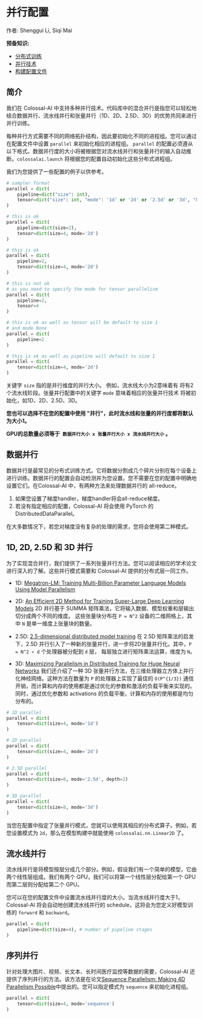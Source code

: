 # 并行配置

作者: Shenggui Li, Siqi Mai

**预备知识:**
- [分布式训练](../concepts/distributed_training.md)
- [并行技术](../concepts/paradigms_of_parallelism.md)
- [构建配置文件](./define_your_config.md)


## 简介

我们在 Colossal-AI 中支持多种并行技术。代码库中的混合并行是指您可以轻松地结合数据并行、流水线并行和张量并行（1D、2D、2.5D、3D）的优势共同来进行并行训练。

每种并行方式需要不同的网络拓扑结构，因此要初始化不同的进程组。您可以通过在配置文件中设置 `parallel` 来初始化相应的进程组。 `parallel` 的配置必须遵从以下格式。数据并行度的大小将被根据您对流水线并行和张量并行的输入自动推断。`colossalai.launch` 将根据您的配置自动初始化这些分布式进程组。

我们为您提供了一些配置的例子以供参考。

```python
# sampler format
parallel = dict(
    pipeline=dict("size": int),
    tensor=dict("size": int, "mode": '1d' or '2d' or '2.5d' or '3d', "kwargs": Any)
)

# this is ok
parallel = dict(
    pipeline=dict(size=2),
    tensor=dict(size=4, mode='2d')
)

# this is ok
parallel = dict(
    pipeline=2,
    tensor=dict(size=4, mode='2d')
)

# this is not ok
# as you need to specify the mode for tensor parallelism
parallel = dict(
    pipeline=2,
    tensor=4
)

# this is ok as well as tensor will be default to size 1
# and mode None
parallel = dict(
    pipeline=2
)

# this is ok as well as pipeline will default to size 1
parallel = dict(
    tensor=dict(size=4, mode='2d')
)

```

关键字 `size` 指的是并行维度的并行大小。 例如，流水线大小为2意味着有
将有2个流水线阶段。张量并行配置中的关键字 `mode` 意味着相应的张量并行技术
将被初始化，如1D、2D、2.5D、3D。

**您也可以选择不在您的配置中使用 "并行"，此时流水线和张量的并行度都将默认为大小1。**

**GPU的总数量必须等于` 数据并行大小 x 张量并行大小 x 流水线并行大小` 。**

## 数据并行

数据并行是最常见的分布式训练方式。它将数据分割成几个碎片分别在每个设备上进行训练。数据并行的配置会自动检测并为您设置。您不需要在您的配置中明确地设置它们。在Colossal-AI 中，有两种方法来处理数据并行的 all-reduce。

1. 如果您设置了梯度handler，梯度handler将会all-reduce梯度。
2. 若没有指定相应的配置，Colossal-AI 将会使用 PyTorch 的 DistributedDataParallel。

在大多数情况下，若您对梯度没有复杂的处理的需求，您将会使用第二种模式。

## 1D, 2D, 2.5D 和 3D 并行

为了实现混合并行，我们提供了一系列张量并行方法。您可以阅读相应的学术论文进行深入的了解。这些并行模式需要和 Colossal-AI 提供的分布式层一同工作。

- 1D: [Megatron-LM: Training Multi-Billion Parameter Language Models Using Model Parallelism](https://arxiv.org/abs/1909.08053)

- 2D: [An Efficient 2D Method for Training Super-Large Deep Learning Models](https://arxiv.org/abs/2104.05343)
  2D 并行基于 SUMMA 矩阵乘法，它将输入数据、模型权重和层输出切分成两个不同的维度。 这些张量块分布在 `P = N^2` 设备的二维网格上，其中 `N` 是单一维度上张量块的数量。

- 2.5D: [2.5-dimensional distributed model training](https://arxiv.org/abs/2105.14500)
  在 2.5D 矩阵乘法的启发下，2.5D 并行引入了一种新的张量并行，进一步将2D张量并行化。其中，`P = N^2 ∗ d` 个处理器被分配到 `d` 层， 每层独立进行矩阵乘法运算，维度为 `N`。

- 3D: [Maximizing Parallelism in Distributed Training for Huge Neural Networks](https://arxiv.org/abs/2105.14450)
  我们还介绍了一种 3D 张量并行方法，在三维处理器立方体上并行化神经网络。这种方法在数量为 `P` 的处理器上实现了最佳的 `O(P^{1/3})` 通信开销，而计算和内存的使用都是通过优化的参数和激活的负载平衡来实现的。同时，通过优化参数和 activations 的负载平衡，计算和内存的使用都是均匀分布的。

```python
# 1D parallel
parallel = dict(
    tensor=dict(size=4, mode='1d')
)

# 2D parallel
parallel = dict(
    tensor=dict(size=4, mode='2d')
)

# 2.5D parallel
parallel = dict(
    tensor=dict(size=8, mode='2.5d', depth=2)
)

# 3D parallel
parallel = dict(
    tensor=dict(size=8, mode='3d')
)
```

当您在配置中指定了张量并行模式，您就可以使用其相应的分布式算子。例如，若您设置模式为 `2d`，那么在模型构建中就能使用 `colossalai.nn.Linear2D` 了。


## 流水线并行

流水线并行是将模型按层分成几个部分。例如，假设我们有一个简单的模型，它由两个线性层组成。我们有两个 GPU，我们可以将第一个线性层分配给第一个 GPU 而第二层则分配给第二个 GPU。

您可以在您的配置文件中设置流水线并行度的大小。当流水线并行度大于1，Colossal-AI 将会自动地创建流水线并行的 schedule，这将会为您定义好模型训练的 `forward` 和 `backward`。

```python
parallel = dict(
    pipeline=dict(size=4), # number of pipeline stages
)
```

## 序列并行

针对处理大图片、视频、长文本、长时间医疗监控等数据的需要，Colossal-AI 还提供了序列并行的方法。该方法是在论文[Sequence Parallelism: Making 4D Parallelism Possible](https://arxiv.org/abs/2105.13120)中提出的。您可以指定模式为 `sequence` 来初始化进程组。


```python
parallel = dict(
    tensor=dict(size=4, mode='sequence')
)
```
